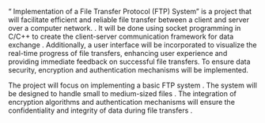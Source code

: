 “ Implementation of a  File Transfer Protocol (FTP) System” is a project that will facilitate efficient and reliable file transfer between a client and server over a computer network. . It will be done using socket programming in C/C++ to create the client-server communication framework for data exchange . Additionally,  a user interface will be incorporated to visualize the real-time progress of file transfers, enhancing user experience and providing immediate feedback on successful file transfers. To ensure data security,  encryption and authentication mechanisms  will be implemented. 
 
The project will focus on implementing a basic FTP system . The system will be designed to handle small to medium-sized files . The integration of encryption algorithms and authentication mechanisms will ensure the confidentiality and integrity of data during file transfers .  
 
 
